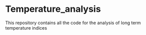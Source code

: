 # Temperature_analysis
This repository contains all the code for the analysis of long term temperature indices
